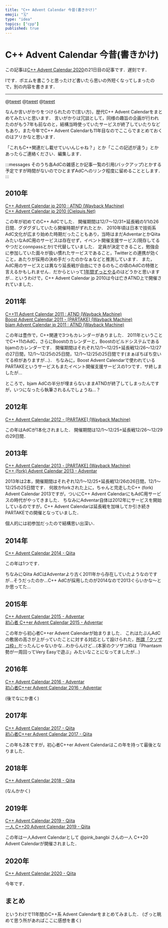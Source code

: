 ```yaml
---
title: "C++ Advent Calendar 今昔(書きかけ)"
emoji: "🗓️"
type: "idea"
topics: ["cpp"]
published: true
---
```


# C++ Advent Calendar 今昔(書きかけ)

この記事は[C++ Advent Calendar 2020](https://qiita.com/advent-calendar/2020/cxx)の21日目の記事です．遅刻です．

Iです．ポエムを書こうと思ったけど書いたら思いの外短くなってしまったので，別の内容を書きます．

---

@[tweet](https://twitter.com/yumetodo/status/1341236945872060416)
@[tweet](https://twitter.com/wx257osn2/status/1341296694986620929)
@[tweet](https://twitter.com/yumetodo/status/1341300103248662529)

なんか言いがかりをつけられたので(言い方)，歴代C++ Advent Calendarをまとめてみたいと思います．
言いがかりは冗談として，同様の趣旨の企画が行われたのがもう7年も前なのと，結構当時使っていたサービスが終了していたりなどもあり，また今年でC++ Advent Calendarも11年目なのでここらでまとめておくのはアリかなと思います．

「これもC++関連だし載せていいんじゃね？」とか「ここの記述が違う」とかあったらご連絡ください．編集します．

:::messages
そのうち各AdCの雑感とか記事一覧の引用(バックアップ)とかする予定ですが時間がないのでひとまずAdCへのリンク程度に留めることとします．
:::

## 2010年

[C++ Advent Calendar jp 2010 : ATND (Wayback Machine)](https://web.archive.org/web/20110819190418/http://atnd.org/events/10573)  
[C++ Advent Calendar jp 2010 (Cielquis.Net)](http://cielquis.net/advent-calendar/cpp-jp-2010.html)

この年が初めてのC++ AdCでした．
開催期間は12/7～12/31+延長戦の1/1の26日間．グダグダしていたら開催時期がずれたとか．
2010年頃は日本で技術系AdC文化が広まり始めた時期だったこともあり，当時はまだAdventarとかQiitaみたいなAdC用のサービスは存在せず，イベント開催支援サービス(現存してるやつだとconnpassとか)で代替していました．
定員が決定できること，勉強会に参加していた面々が扱い慣れたサービスであること，Twitterとの連携が効くこと，あたりが採用の決め手だったのかなぁなどと推測しています．
また，AdC用のサービスとは異なり延長戦が自由にできるのもこの頃のAdCの特徴と言えるかもしれません．だからといって[1年間ずっとやる](https://vim-jp.org/docs/vac2012.html)のはどうかと思いますが…
というわけで，C++ Advent Calendar jp 2010は今は亡きATND上で開催されていました．

## 2011年

[C++11 Advent Calendar 2011 : ATND (Wayback Machine)](https://web.archive.org/web/20121112060334/http://atnd.org/events/21936)  
[Boost Advent Calendar 2011 - [PARTAKE] (Wayback Machine)](https://web.archive.org/web/20120108050104/http://partake.in/events/597a0fc3-0e3a-47a3-8fc3-4f32ad846a3d)  
[bjam Advent Calendar jp 2011 : ATND (Wayback Machine)](https://web.archive.org/web/20120202230907/http://atnd.org/events/20321)

この年は豊作で，C++関連で3つもカレンダーがありました．
2011年ということでC++11のAdC，さらにBoostのカレンダーと，Boostのビルドシステムであるbjamのカレンダーです．
開催期間はそれぞれ12/1～12/25+延長戦12/26～12/27の27日間，12/1～12/25の25日間，12/1～12/25の25日間です(まぁぼちぼち空いてる枠がありますが…)．
ちなみに，Boost Advent Calendarで使われているPARTAKEというサービスもまたイベント開催支援サービスの1つです．サ終しましたが…

ところで，bjam AdCの半分が埋まらないままATNDが終了してしまったんですが，いつになったら執筆されるんでしょうね…？

## 2012年

[C++ Advent Calendar 2012 - [PARTAKE] (Wayback Machine)](https://web.archive.org/web/20150131184615/http://partake.in/events/a02d7049-1473-4b69-b5ad-25ed416c5557)

この年はAdCが1本化されました．
開催期間は12/1～12/25+延長戦12/26～12/29の29日間．

## 2013年

[C++ Advent Calendar 2013 - [PARTAKE] (Wayback Machine)](https://web.archive.org/web/20140125114622/http://partake.in/events/91328710-3c7b-436e-bd4e-4d98d88333f9)  
[C++ (fork) Advent Calendar 2013 - Adventar](https://adventar.org/calendars/211)

2013年は2本，開催期間はそれぞれ12/1～12/25+延長戦12/26の26日間，12/1～12/25の25日間です．
何故かforkされた上に，ちゃんと完走したC++ (fork) Advent Calendar 2013ですが，ついにC++ Advent CalendarにもAdC用サービスの時代がやってきました．
ちなみにAdventar自体は2012年にサービスを開始しているのですが，C++ Advent Calendarは延長戦を加味してか引き続きPARTAKEでの開催となっていました．

個人的には初参加だったので結構思い出深い．

## 2014年

[C++ Advent Calendar 2014 - Qiita](https://qiita.com/advent-calendar/2014/cpp)

この年は1つです．

ちなみにQiita AdCはAdventarより古く2011年から存在していたようなのですが…そうだったのか…C++ AdCが採用したのが2014なので2013ぐらいかな～とか思ってた…

## 2015年

[C++ Advent Calendar 2015 - Adventar](https://adventar.org/calendars/926)  
[初心者 C++er Advent Calendar 2015 - Adventar](https://adventar.org/calendars/922)  

この年から初心者C++er Advent Calendarが始まりました．
これはたぶんAdCの敷居の高さが上がっていたことに対する対応として設けられた，[所謂「クソザコ枠」](https://kbkz.connpass.com/event/13905/)だったんじゃないかな…わからんけど…(本家のクソザコ枠は「Phantasm勢が一周回ってVery Easyで遊ぶ」みたいなことになってましたが…)

## 2016年

[C++ Advent Calendar 2016 - Adventar](https://adventar.org/calendars/1527)  
[初心者C++er Advent Calendar 2016 - Adventar](https://adventar.org/calendars/1691)

(後でなにか書く)

## 2017年

[C++ Advent Calendar 2017 - Qiita](https://qiita.com/advent-calendar/2017/cpp)  
[初心者C++er Advent Calendar 2017 - Qiita](https://qiita.com/advent-calendar/2017/syoshinsya-cpper)

この年も2本ですが，初心者C++er Advent Calendarはこの年を持って最後となりました．

## 2018年

[C++ Advent Calendar 2018 - Qiita](https://qiita.com/advent-calendar/2018/cpp)

(なんかかく)

## 2019年

[C++ Advent Calendar 2019 - Qiita](https://qiita.com/advent-calendar/2019/cpp)  
[一人 C++20 Advent Calendar 2019 - Qiita](https://qiita.com/advent-calendar/2019/cpp20_pink_bangbi)

この年は一人Advent Calendarとして @pink_bangbi さんの一人 C++20 Advent Calendarが開催されました．

## 2020年

[C++ Advent Calendar 2020 - Qiita](https://qiita.com/advent-calendar/2020/cxx)

今年です．

## まとめ

というわけで11年間のC++系 Advent Calendarをまとめてみました．
(ざっと眺めて思う所があればここに感想を書く)
